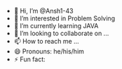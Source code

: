 - 👋 Hi, I’m @Ansh1-43
- 👀 I’m interested in Problem Solving
- 🌱 I’m currently learning JAVA
- 💞️ I’m looking to collaborate on ...
- 📫 How to reach me ...
- 😄 Pronouns: he/his/him
- ⚡ Fun fact:
  

<!---
Ansh1-43/Ansh1-43 is a ✨ special ✨ repository because its `README.md` (this file) appears on your GitHub profile.
You can click the Preview link to take a look at your changes.
--->
